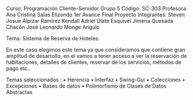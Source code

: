 Curso: Programación Cliente-Servidor 
Grupo 5
Código: SC-303
Profesora: Ana Cristina Salas Elizondo
1er Avance Final  Proyecto
Integrantes: 
Steven Josue Alpizar Ramírez
Kendall Adriel Ulate Esquivel
Jimena Quesada Chacón
José Leonardo Monge Angulo

Tema: Sistema de Reserva de Hoteles.

En este caso elegimos este tema ya que consideramos que contiene gran amplitud de desarrollo, en el vamos a tener acceso a ver la reservación de habitaciones, detalles de clientes, reservar de los servicios, métodos de pago etc..



Temas seleccionados :
•	Herencia
•	Interfaz
•	Swing-Gui
•	Colecciones
•	Excepciones
•	Bases de datos
•	Polimorfismo de Clases de Datos Abstractas
